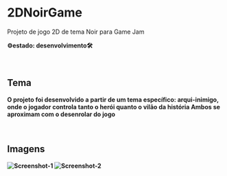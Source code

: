 # 2DNoirGame
<p>Projeto de jogo 2D de tema Noir para Game Jam</p>
<p><b>⚙️estado: desenvolvimento🛠️<b><p/>
<br>
<h2>Tema</h2>
<p>O projeto foi desenvolvido a partir de um tema específico: arqui-inimigo, onde o jogador controla tanto o herói quanto o vilão da história Ambos se aproximam com o desenrolar do jogo</p>
<br />
<h2>Imagens</h2>
<img src="https://i.ibb.co/NrsV7G2/Screenshot-1.png" alt="Screenshot-1" border="0">
<img src="https://i.ibb.co/FzfgZQ6/Screenshot-2.png" alt="Screenshot-2" border="0">
